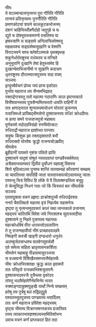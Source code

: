 भीमः  
ये वाऽस्मान्प्रत्यनृत्यन्त पुरा गौरिति गौरिति  
तान्वयं प्रतिनृत्यामः पुनर्गौरिति गौरिति  
प्रमाणकोट्यां शयने कालकूटकभोजनम्  
दंशनं चाहिभिस्तीक्ष्णैर्दाहो जतुगृहे च यः  
द्यूते च दोषभूयस्त्वमरण्ये वसतिश्च या  
इष्वस्त्राणि च सङ्ग्रामे अनिलानिलवेश्मसु  
महाक्षयश्च सङ्ग्रामेष्वसुखानि च वेश्मनि  
विराटभवने यश्च क्लेशोऽस्माकं पृथक्पृथक्  
शकुनेर्धार्तराष्ट्रस्य राधेयस्य च मन्त्रिते  
अनुभूतानि दुःखानि तेषां हेतुस्त्वमेव हि  
दुःखान्येवाभिजानीमो न सुखानि कदाचन  
धृतराष्ट्रस्य दौरात्म्यात्सपुत्रस्य सदा वयम्  
सञ्जयः   
इत्युच्चैर्वचनं प्रोच्य जयं प्राप्य वृकोदरः  
पुनरेव महाराज तव सैन्यमभिद्रवत्  
रक्तार्द्रगात्रस्तु ततो महात्मा गदापाणिः काल इवान्तकाले  
विभीषयानस्तव पुत्रसैन्यमितस्ततो धावति वाहिनीं ते  
ततः क्षणाद्भारत शून्यरूपमायोधनं घोरतरं कुरूणाम्  
यत्राजिमध्ये प्रापिबद्भीमसेनो दुश्शासनस्य रुधिरं क्रोधदीप्तः  
स हत्वा समरे राजन्राजपुत्रो महाबलः  
पूर्णकामो मदोदग्रस्सिंहो रुरुमिवोत्कटः  
रुधिरार्द्रो महाराज ह्यशोभत परन्तपः  
सपुष्पः किंशुक इव रक्ताद्रक्ततरो बभौ  
रुधिराक्तो घोरवेषः क्रुद्धो राजन्वचोऽब्रवीत्  
भीमसेनः  
ब्रूहीदानीं पापमते नृशंस पतितो ह्यसि  
दुश्शासने यादृशं संश्रुतं नस्तदवाप्तं पाण्डवैस्सर्वमेतत्  
अत्रैवमाप्स्याम्यपरं द्वितीयं दुर्योधनं यज्ञपशुं विशस्य  
शिरो मृदित्वाऽस्य पुनश्च शान्तिं यास्याम्यहं कौरवाणां समक्षम्  
या चापतिस्सा सपतिर्हि जाता यास्तास्सपत्योऽपतयस्तु जाताः  
पश्यन्तु चित्रं विविधं हि लोके ये वै तिलाष्षण्डतिला बभूवुः  
ते चेत्सुसिद्धा निधनं गताः परे किं चित्ररूपं बत जीवलोके  
सञ्जयः  
एतावदुक्त्वा वचनं प्रहृष्टः प्राक्रोशदुच्चै रुधिरार्द्रवक्त्रः  
ननर्त चैवातिबलो महात्मा वृत्रं निहत्येव सहस्रनेत्रः  
दृष्ट्वा तु नृत्यन्तमुदग्ररूपं कालं यथा त्वन्तकाले प्रजानाम्  
महद्भयं चातिरथिं विवेश जये निराशाश्च सुतास्त्वदीयाः  
दुश्शासने तु निहते पुत्रास्तव महारथाः  
महत्क्रोधविषं वीरा धारयन्तोऽपलायिनः  
ते तु राजन्महावीर्या भीमं प्राच्छादयञ्छरैः  
निषङ्गी कवची खड्गी दण्डधारो धनुर्धरः  
अलम्बुर्जलसन्धश्च वातवेगसुवर्चसौ  
एते समेत्य सहिता भ्रातृव्यसनकर्शिताः  
भीमसेनं महाबाहुं पीडयामासुरञ्जसा  
स वध्यमानो विशिखैस्समन्तात्तैर्महारथैः  
भीमः क्रोधाभिरक्ताक्षः क्रुद्धः काल इवाबभौ  
ततः परिवृतो राजन्नवभिश्शत्रुतापनैः  
दुश्शासनादवरजैः पुत्रैस्तव वृकोदरः  
तांस्तु भल्लैर्महावेगैर्नवभिर्नव भारत  
रुक्माङ्गदान्रुक्मपुङ्खैः पार्थो निन्ये यमक्षयम्  
हतेषु तव पुत्रेषु बलं तद्विप्रदुद्रुवे  
पश्यतस्सूतपुत्रस्य पाण्डवस्य भयार्दितम्  
ततः कर्णं महाराज प्रविवेश महद्भयम्  
दृष्ट्वा भीमस्य विक्रान्तमन्तकस्य प्रजास्विव  
तस्य त्वाकारभावज्ञश्शल्यस्समितिशोभनः  
उवाच वचनं कर्णं प्राप्तकालं हितं तदा  
